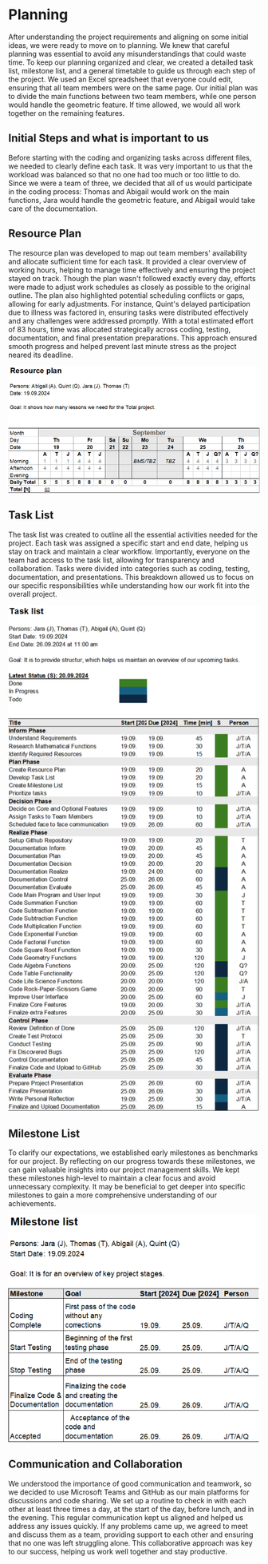 # Planning
After understanding the project requirements and aligning on some initial ideas, we were ready to move on to planning. We knew that careful planning was essential to avoid any misunderstandings that could waste time. To keep our planning organized and clear, we created a detailed task list, milestone list, and a general timetable to guide us through each step of the project. We used an Excel spreadsheet that everyone could edit, ensuring that all team members were on the same page. Our initial plan was to divide the main functions between two team members, while one person would handle the geometric feature. If time allowed, we would all work together on the remaining features. 

## Initial Steps and what is important to us
Before starting with the coding and organizing tasks across different files, we needed to clearly define each task. It was very important to us that the workload was balanced so that no one had too much or too little to do. Since we were a team of three, we decided that all of us would participate in the coding process: Thomas and Abigail would work on the main functions, Jara would handle the geometric feature, and Abigail would take care of the documentation. 

## Resource Plan
The resource plan was developed to map out team members' availability and allocate sufficient time for each task. It provided a clear overview of working hours, helping to manage time effectively and ensuring the project stayed on track. Though the plan wasn't followed exactly every day, efforts were made to adjust work schedules as closely as possible to the original outline. The plan also highlighted potential scheduling conflicts or gaps, allowing for early adjustments. For instance, Quint's delayed participation due to illness was factored in, ensuring tasks were distributed effectively and any challenges were addressed promptly. With a total estimated effort of 83 hours, time was allocated strategically across coding, testing, documentation, and final presentation preparations. This approach ensured smooth progress and helped prevent last minute stress as the project neared its deadline.

![Resource Plan](https://github.com/tlsstern/BLJ2024_TR_Tho-Abi-Jar-Qui/blob/main/Calculator/Documentation/Images/Resource%20Plan_Calculator%20Project_Planning.png)

## Task List
The task list was created to outline all the essential activities needed for the project. Each task was assigned a specific start and end date, helping us stay on track and maintain a clear workflow. Importantly, everyone on the team had access to the task list, allowing for transparency and collaboration. Tasks were divided into categories such as coding, testing, documentation, and presentations. This breakdown allowed us to focus on our specific responsibilities while understanding how our work fit into the overall project.

![Screenshot 2024-09-21](https://github.com/tlsstern/BLJ2024_TR_Tho-Abi-Jar-Qui/blob/main/Calculator/Documentation/Images/Task%20list_Calculator%20Project_Planning.png)

## Milestone List
To clarify our expectations, we established early milestones as benchmarks for our project. By reflecting on our progress towards these milestones, we can gain valuable insights into our project management skills. We kept these milestones high-level to maintain a clear focus and avoid unnecessary complexity. It may be beneficial to get deeper into specific milestones to gain a more comprehensive understanding of our achievements.

![Screenshot 2024-09-22](https://github.com/tlsstern/BLJ2024_TR_Tho-Abi-Jar-Qui/blob/main/Calculator/Documentation/Images/Milestone%20list_Calculator%20Project_Planning.png)

## Communication and Collaboration
We understood the importance of good communication and teamwork, so we decided to use Microsoft Teams and GitHub as our main platforms for discussions and code sharing. We set up a routine to check in with each other at least three times a day, at the start of the day, before lunch, and in the evening. This regular communication kept us aligned and helped us address any issues quickly. If any problems came up, we agreed to meet and discuss them as a team, providing support to each other and ensuring that no one was left struggling alone. This collaborative approach was key to our success, helping us work well together and stay productive.


